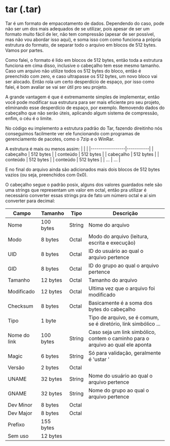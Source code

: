 # tar (.tar)

Tar é um formato de empacotamento de dados. Dependendo do caso, pode não ser um dos mais adequados de se utilizar, pois apesar de ser um formato muito fácil de ler, não tem compressão (apesar de ser possível, mas não vou abordar isso aqui), e soma isso com como funciona a própria estrutura do formato, de separar todo o arquivo em blocos de 512 bytes. Vamos por partes.

Como falei, o formato é lido em blocos de 512 bytes, então toda a estrutura funciona em cima disso, inclusive o cabeçalho tem esse mesmo tamanho. Caso um arquivo não utilize todos os 512 bytes do bloco, então é preenchido com zero, e caso ultrapasse os 512 bytes, um novo bloco vai ser alocado. Então rola um certo desperdício de espaço, por isso como falei, é bom avaliar se vai ser útil pro seu projeto.

A grande vantagem é que é extremamente simples de implementar, então você pode modificar sua estrutura para ser mais eficiente pro seu projeto, eliminando esse desperdício de espaço, por exemplo. Removendo dados do cabeçalho que não serão úteis, aplicando algum sistema de compressão, enfim, o céu é o limite.

No código eu implemento a estrutura padrão do Tar, fazendo direitinho nós conseguimos facilmente ver ele funcionando com programas de gerenciamento de pacotes, como o 7zip e o WinRar.

A estrutura é mais ou menos assim:
|                 |           |
|-----------------|-----------|
|   cabeçalho     | 512 bytes |
|   conteúdo      | 512 bytes |
|   cabeçalho     | 512 bytes |
|   conteúdo      | 512 bytes |
|   conteúdo      | 512 bytes |
|     ...         |    ...    |

E no final do arquivo ainda são adicionados mais dois blocos de 512 bytes vazios (ou seja, preenchidos com 0x0).

O cabeçalho segue o padrão posix, alguns dos valores guardados nele são uma strings que representam um valor em octal, então pra utilizar é necessário converter essas strings pra de fato um número octal e aí sim converter para decimal:

|     Campo     |  Tamanho  |  Tipo  | Descrição |
|---------------|-----------|--------|-----------|
| Nome          | 100 bytes | String | Nome do arquivo |
| Modo          | 8 bytes   | Octal  | Modo do arquivo (leitura, escrita e execução) |
| UID           | 8 bytes   | Octal  | ID do usuário ao qual o arquivo pertence |
| GID           | 8 bytes   | Octal  | ID do grupo ao qual o arquivo pertence |
| Tamanho       | 12 bytes  | Octal  | Tamanho do arquivo |
| Modificado    | 12 bytes  | Octal  | Ultima vez que o arquivo foi modificado |
| Checksum      | 8 bytes   | Octal  | Basicamente é a soma dos bytes do cabeçalho |
| Tipo          | 1 byte    | | Tipo de arquivo, se é comum, se é diretório, link simbólico ... |
| Nome do link  | 100 bytes | String | Caso seja um link simbólico, contem o caminho para o arquivo ao qual ele aponta |
| Magic         | 6 bytes   | String | Só para validação, geralmente é 'ustar ' |
| Versão        | 2 bytes   | Octal  | |
| UNAME         | 32 bytes  | String | Nome do usuário ao qual o arquivo pertence | 
| GNAME         | 32 bytes  | String | Nome do grupo ao qual o arquivo pertence | 
| Dev Minor     | 8 bytes   | Octal  | |
| Dev Major     | 8 bytes   | Octal  | |
| Prefixo       | 155 bytes | | |
| Sem uso       | 12 bytes | | |
